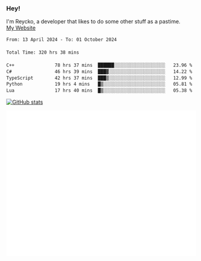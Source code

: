 ### Hey!
I'm Reycko, a developer that likes to do some other stuff as a pastime.  
[My Website](https://reycko.root.sx)

<!--START_SECTION:wakasection-->

```txt
From: 13 April 2024 - To: 01 October 2024

Total Time: 320 hrs 38 mins

C++               78 hrs 37 mins  ██████░░░░░░░░░░░░░░░░░░░   23.96 %
C#                46 hrs 39 mins  ███▓░░░░░░░░░░░░░░░░░░░░░   14.22 %
TypeScript        42 hrs 37 mins  ███▒░░░░░░░░░░░░░░░░░░░░░   12.99 %
Python            19 hrs 4 mins   █▒░░░░░░░░░░░░░░░░░░░░░░░   05.81 %
Lua               17 hrs 40 mins  █▒░░░░░░░░░░░░░░░░░░░░░░░   05.38 %
```

<!--END_SECTION:wakasection-->

[![GitHub stats](https://github-readme-stats.vercel.app/api?username=Reycko&show_icons=true&theme=dark&hide_title=true&count_private=true)](https://github.com/anuraghazra/github-readme-stats)

![Metrics](/github-metrics.svg)
